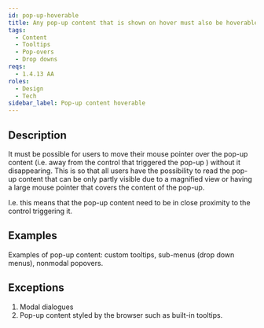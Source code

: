 ```yaml
---
id: pop-up-hoverable
title: Any pop-up content that is shown on hover must also be hoverable
tags:
  - Content
  - Tooltips
  - Pop-overs
  - Drop downs
reqs:
  - 1.4.13 AA
roles:
  - Design
  - Tech
sidebar_label: Pop-up content hoverable
---
```


## Description

It must be possible for users to move their mouse pointer over the pop-up content (i.e. away from the control that triggered the pop-up ) without it disappearing. This is so that all users have the possibility to read the pop-up content that can be only partly visible due to a magnified view or having a large mouse pointer that covers the content of the pop-up.

I.e. this means that the pop-up content need to be in close proximity to the control triggering it.

## Examples

Examples of pop-up content: custom tooltips, sub-menus (drop down menus), nonmodal popovers.

## Exceptions

1. Modal dialogues
2. Pop-up content styled by the browser such as built-in tooltips.
